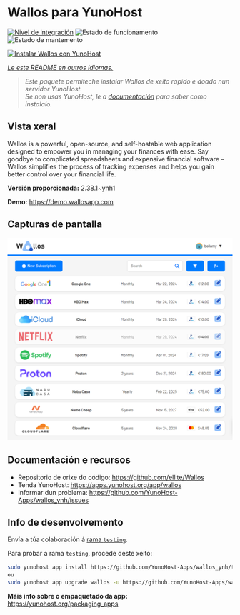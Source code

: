 <!--
NOTA: Este README foi creado automáticamente por <https://github.com/YunoHost/apps/tree/master/tools/readme_generator>
NON debe editarse manualmente.
-->

# Wallos para YunoHost

[![Nivel de integración](https://dash.yunohost.org/integration/wallos.svg)](https://ci-apps.yunohost.org/ci/apps/wallos/) ![Estado de funcionamento](https://ci-apps.yunohost.org/ci/badges/wallos.status.svg) ![Estado de mantemento](https://ci-apps.yunohost.org/ci/badges/wallos.maintain.svg)

[![Instalar Wallos con YunoHost](https://install-app.yunohost.org/install-with-yunohost.svg)](https://install-app.yunohost.org/?app=wallos)

*[Le este README en outros idiomas.](./ALL_README.md)*

> *Este paquete permíteche instalar Wallos de xeito rápido e doado nun servidor YunoHost.*  
> *Se non usas YunoHost, le a [documentación](https://yunohost.org/install) para saber como instalalo.*

## Vista xeral

Wallos is a powerful, open-source, and self-hostable web application designed to empower you in managing your finances with ease. Say goodbye to complicated spreadsheets and expensive financial software – Wallos simplifies the process of tracking expenses and helps you gain better control over your financial life.


**Versión proporcionada:** 2.38.1~ynh1

**Demo:** <https://demo.wallosapp.com>

## Capturas de pantalla

![Captura de pantalla de Wallos](./doc/screenshots/screenshot.png)

## Documentación e recursos

- Repositorio de orixe do código: <https://github.com/ellite/Wallos>
- Tenda YunoHost: <https://apps.yunohost.org/app/wallos>
- Informar dun problema: <https://github.com/YunoHost-Apps/wallos_ynh/issues>

## Info de desenvolvemento

Envía a túa colaboración á [rama `testing`](https://github.com/YunoHost-Apps/wallos_ynh/tree/testing).

Para probar a rama `testing`, procede deste xeito:

```bash
sudo yunohost app install https://github.com/YunoHost-Apps/wallos_ynh/tree/testing --debug
ou
sudo yunohost app upgrade wallos -u https://github.com/YunoHost-Apps/wallos_ynh/tree/testing --debug
```

**Máis info sobre o empaquetado da app:** <https://yunohost.org/packaging_apps>
